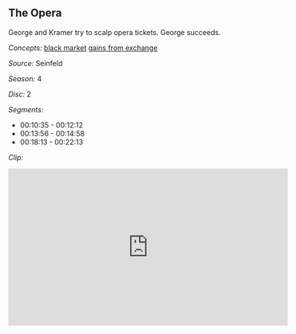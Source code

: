 ## The Opera

George and Kramer try to scalp opera tickets.  George succeeds.

*Concepts:*
[black market](/concept/black-market/)
[gains from exchange](/concept/gains-from-exchange/)

*Source:* Seinfeld

*Season:* 4

*Disc:* 2

*Segments:*

 * 00:10:35 - 00:12:12
 * 00:13:56 - 00:14:58
 * 00:18:13 - 00:22:13

*Clip:*

<iframe width="560" height="315" src="https://criticalcommons.org/embed?m=FoELk2Drm" frameborder="0" allowfullscreen></iframe>

